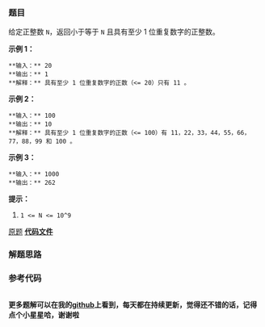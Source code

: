### 题目
给定正整数 `N`，返回小于等于 `N` 且具有至少 1 位重复数字的正整数。



**示例 1：**

    
    
    **输入：** 20
    **输出：** 1
    **解释：** 具有至少 1 位重复数字的正数（<= 20）只有 11 。
    

**示例 2：**

    
    
    **输入：** 100
    **输出：** 10
    **解释：** 具有至少 1 位重复数字的正数（<= 100）有 11，22，33，44，55，66，77，88，99 和 100 。
    

**示例 3：**

    
    
    **输入：** 1000
    **输出：** 262
    



**提示：**

  1. `1 <= N <= 10^9`

[原题](https://leetcode-cn.com/problems/numbers-with-repeated-digits/)    **[代码文件]()**


### 解题思路




### 参考代码

```go


```




**更多题解可以在我的[github](https://github.com/LZH139/leetcode_Go)上看到，每天都在持续更新，觉得还不错的话，记得点个小星星哈，谢谢啦**
